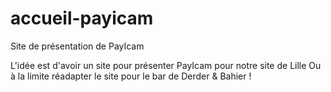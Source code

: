 accueil-payicam
===============

Site de présentation de PayIcam

L'idée est d'avoir un site pour présenter PayIcam pour notre site de Lille
Ou à la limite réadapter le site pour le bar de Derder & Bahier !
